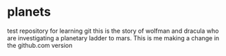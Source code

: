 # planets
 test repository for learning git
this is the story of wolfman and dracula who are investigating a planetary ladder to mars.
This is me making a change in the github.com version
